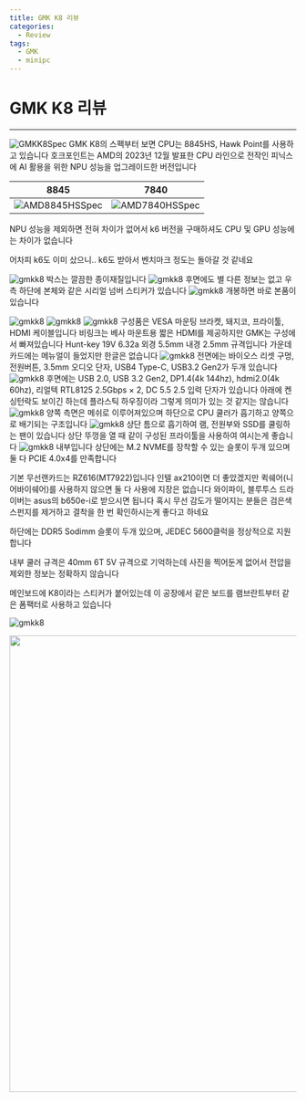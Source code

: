 ```yaml
---
title: GMK K8 리뷰
categories:
  - Review
tags:
  - GMK
  - minipc
---
```


# GMK K8 리뷰
___
![GMKK8Spec]({{site.url}}/images/GMKK8Spec.png)
GMK K8의 스펙부터 보면 CPU는 8845HS, Hawk Point를 사용하고 있습니다
호크포인트는 AMD의 2023년 12월 발표한 CPU 라인으로 전작인 피닉스에 AI 활용을 위한 NPU 성능을 업그레이드한 버전입니다


|8845|7840|
|:----:|:----:|
| ![AMD8845HSSpec]({{site.url}}/images/AMD8845HSSpec.png) | ![AMD7840HSSpec]({{site.url}}/images/AMD7840HSSpec.png) |

NPU 성능을 제외하면 전혀 차이가 없어서 k6 버전을 구매하셔도 CPU 및 GPU 성능에는 차이가 없습니다

어차피 k6도 이미 샀으니.. k6도 받아서 벤치마크 정도는 돌아갈 것 같네요

![gmkk8]({{site.url}}/images/O1002177.jpg)
박스는 깔끔한 종이재질입니다
![gmkk8]({{site.url}}/images/O1002185.jpg)
후면에도 별 다른 정보는 없고 
우측 하단에 본체와 같은 시리얼 넘버 스티커가 있습니다
![gmkk8]({{site.url}}/images/O1002186.jpg)
개봉하면 바로 본품이 있습니다

![gmkk8]({{site.url}}/images/O1002195.jpg)
![gmkk8]({{site.url}}/images/O1002201.jpg)
![gmkk8]({{site.url}}/images/O1002197.jpg)
구성품은 VESA 마운팅 브라켓, 돼지코, 프라이툴, HDMI 케이블입니다
비링크는 베사 마운트용 짧은 HDMI를 제공하지만 GMK는 구성에서 빠져있습니다
Hunt-key 19V 6.32a 외경 5.5mm 내경 2.5mm 규격입니다
가운데 카드에는 메뉴얼이 들었지만 한글은 없습니다
![gmkk8]({{site.url}}/images/O1002219.jpg)
전면에는 바이오스 리셋 구멍, 전원버튼, 3.5mm 오디오 단자, USB4 Type-C, USB3.2 Gen2가 두개 있습니다
![gmkk8]({{site.url}}/images/O1002214.jpg)
후면에는 USB 2.0, USB 3.2 Gen2, DP1.4(4k 144hz), hdmi2.0(4k 60hz), 리얼텍 RTL8125 2.5Gbps × 2, DC 5.5 2.5 입력 단자가 있습니다
아래에 켄싱턴락도 보이긴 하는데 플라스틱 하우징이라 그렇게 의미가 있는 것 같지는 않습니다
![gmkk8]({{site.url}}/images/O1002217.jpg)
양쪽 측면은 메쉬로 이루어져있으며 하단으로 CPU 쿨러가 흡기하고 양쪽으로 배기되는 구조입니다
![gmkk8]({{site.url}}/images/O1002220.jpg)
상단 틈으로 흡기하여 램, 전원부와 SSD를 쿨링하는 팬이 있습니다
상단 뚜껑을 열 때 같이 구성된 프라이툴을 사용하여 여시는게 좋습니다
![gmkk8]({{site.url}}/images/O1002221.jpg)
내부입니다
상단에는 M.2 NVME를 장착할 수 있는 슬롯이 두개 있으며 둘 다 PCIE 4.0x4를 만족합니다

기본 무선랜카드는 RZ616(MT7922)입니다 인텔 ax210이면 더 좋았겠지만 퀵쉐어(니어바이쉐어)를 사용하지 않으면 둘 다 사용에 지장은 없습니다
와이파이, 블루투스 드라이버는 asus의 b650e-i로 받으시면 됩니다
혹시 무선 감도가 떨어지는 분들은 검은색 스펀지를 제거하고 결착을 한 번 확인하시는게 좋다고 하네요

하단에는 DDR5 Sodimm 슬롯이 두개 있으며, JEDEC 5600클럭을 정상적으로 지원합니다

내부 쿨러 규격은 40mm 6T 5V 규격으로 기억하는데 사진을 찍어둔게 없어서 전압을 제외한 정보는 정확하지 않습니다

메인보드에 K8이라는 스티커가 붙어있는데 이 공장에서 같은 보드를 램브란트부터 같은 폼팩터로 사용하고 있습니다



![gmkk8]({{site.url}}/images/O1002221.jpg)

<img src="{{site.url}}/images/O1002221.jpg" width="800"><br>